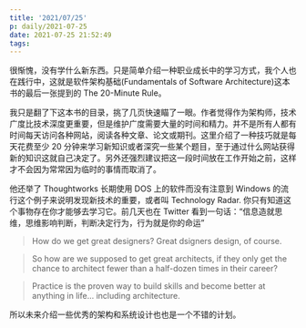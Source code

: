 ```yaml
---
title: '2021/07/25'
p: daily/2021-07-25
date: 2021-07-25 21:52:49
tags:
---
```


很惭愧，没有学什么新东西。只是简单介绍一种职业成长中的学习方式，我个人也在践行中，这就是软件架构基础(Fundamentals of Software Architecture)这本书的最后一张提到的 The 20-Minute Rule。

我只是翻了下这本书的目录，挑了几页快速瞄了一眼。作者觉得作为架构师，技术广度比技术深度更重要，但是维护广度需要大量的时间和精力。并不是所有人都有时间每天访问各种网站，阅读各种文章、论文或期刊。这里介绍了一种技巧就是每天花费至少 20 分钟来学习新知识或者深究一些某个题目，至于通过什么网站获得新的知识这就自己决定了。另外还强烈建议把这一段时间放在工作开始之前，这样才不会因为常常因为临时的事情而取消了。

他还举了 Thoughtworks 长期使用 DOS 上的软件而没有注意到 Windows 的流行这个例子来说明发现新技术的重要，或者叫 Technology Radar. 你只有知道这个事物存在你才能够去学习它。前几天也在 Twitter 看到一句话：“信息造就思维，思维影响判断，判断决定行为，行为就是你的命运”


> How do we get great designers? Great dsigners design, of course.

> So how are we supposed to get great architects, if they only get the chance to architect fewer than a half-dozen times in their career?

> Practice is the proven way to build skills and become better at anything in life... including architecture.

所以未来介绍一些优秀的架构和系统设计也也是一个不错的计划。

